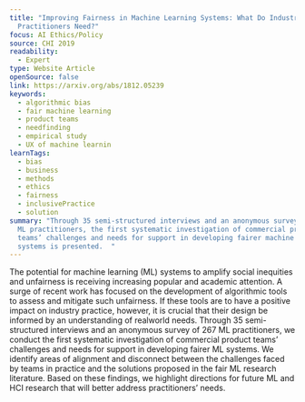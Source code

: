 ```yaml
---
title: "Improving Fairness in Machine Learning Systems: What Do Industry
  Practitioners Need?"
focus: AI Ethics/Policy
source: CHI 2019
readability:
  - Expert
type: Website Article
openSource: false
link: https://arxiv.org/abs/1812.05239
keywords:
  - algorithmic bias
  - fair machine learning
  - product teams
  - needfinding
  - empirical study
  - UX of machine learnin
learnTags:
  - bias
  - business
  - methods
  - ethics
  - fairness
  - inclusivePractice
  - solution
summary: "Through 35 semi-structured interviews and an anonymous survey of 267
  ML practitioners, the first systematic investigation of commercial product
  teams’ challenges and needs for support in developing fairer machine learning
  systems is presented.  "
---
```

The potential for machine learning (ML) systems to amplify social inequities and unfairness is receiving increasing popular and academic attention. A surge of recent work has focused on the development of algorithmic tools to assess and mitigate such unfairness. If these tools are to have a positive impact on industry practice, however, it is crucial that their design be informed by an understanding of realworld needs. Through 35 semi-structured interviews and an anonymous survey of 267 ML practitioners, we conduct the first systematic investigation of commercial product teams’ challenges and needs for support in developing fairer ML systems. We identify areas of alignment and disconnect between the challenges faced by teams in practice and the solutions proposed in the fair ML research literature. Based on these findings, we highlight directions for future ML and HCI research that will better address practitioners’ needs.
